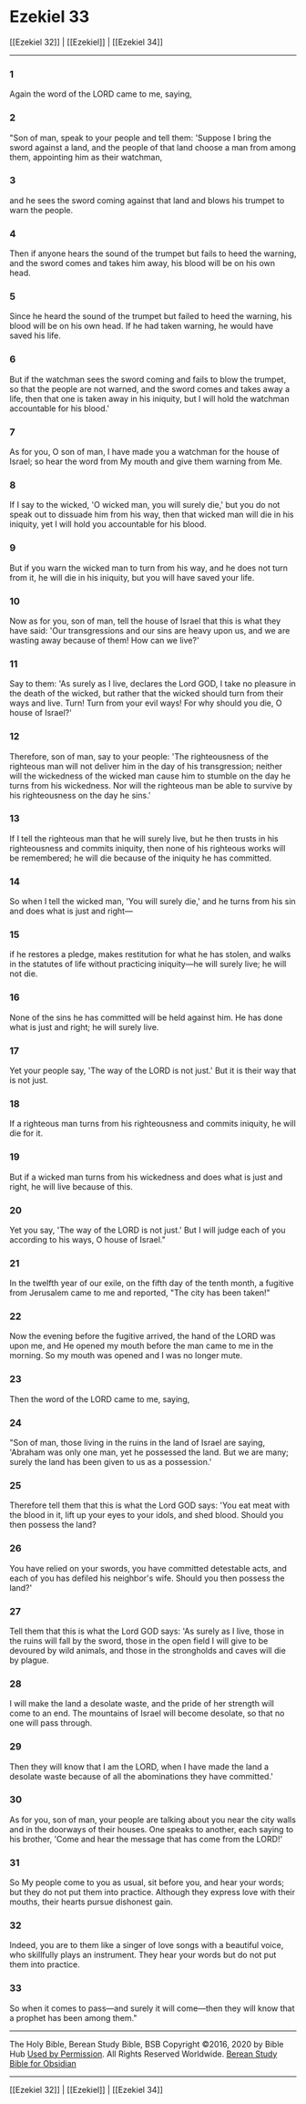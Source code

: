 # Ezekiel 33

[[Ezekiel 32]] | [[Ezekiel]] | [[Ezekiel 34]]

---

### 1
Again the word of the LORD came to me, saying,

### 2
"Son of man, speak to your people and tell them: 'Suppose I bring the sword against a land, and the people of that land choose a man from among them, appointing him as their watchman,

### 3
and he sees the sword coming against that land and blows his trumpet to warn the people.

### 4
Then if anyone hears the sound of the trumpet but fails to heed the warning, and the sword comes and takes him away, his blood will be on his own head.

### 5
Since he heard the sound of the trumpet but failed to heed the warning, his blood will be on his own head. If he had taken warning, he would have saved his life.

### 6
But if the watchman sees the sword coming and fails to blow the trumpet, so that the people are not warned, and the sword comes and takes away a life, then that one is taken away in his iniquity, but I will hold the watchman accountable for his blood.'

### 7
As for you, O son of man, I have made you a watchman for the house of Israel; so hear the word from My mouth and give them warning from Me.

### 8
If I say to the wicked, 'O wicked man, you will surely die,' but you do not speak out to dissuade him from his way, then that wicked man will die in his iniquity, yet I will hold you accountable for his blood.

### 9
But if you warn the wicked man to turn from his way, and he does not turn from it, he will die in his iniquity, but you will have saved your life.

### 10
Now as for you, son of man, tell the house of Israel that this is what they have said: 'Our transgressions and our sins are heavy upon us, and we are wasting away because of them! How can we live?'

### 11
Say to them: 'As surely as I live, declares the Lord GOD, I take no pleasure in the death of the wicked, but rather that the wicked should turn from their ways and live. Turn! Turn from your evil ways! For why should you die, O house of Israel?'

### 12
Therefore, son of man, say to your people: 'The righteousness of the righteous man will not deliver him in the day of his transgression; neither will the wickedness of the wicked man cause him to stumble on the day he turns from his wickedness. Nor will the righteous man be able to survive by his righteousness on the day he sins.'

### 13
If I tell the righteous man that he will surely live, but he then trusts in his righteousness and commits iniquity, then none of his righteous works will be remembered; he will die because of the iniquity he has committed.

### 14
So when I tell the wicked man, 'You will surely die,' and he turns from his sin and does what is just and right—

### 15
if he restores a pledge, makes restitution for what he has stolen, and walks in the statutes of life without practicing iniquity—he will surely live; he will not die.

### 16
None of the sins he has committed will be held against him. He has done what is just and right; he will surely live.

### 17
Yet your people say, 'The way of the LORD is not just.' But it is their way that is not just.

### 18
If a righteous man turns from his righteousness and commits iniquity, he will die for it.

### 19
But if a wicked man turns from his wickedness and does what is just and right, he will live because of this.

### 20
Yet you say, 'The way of the LORD is not just.' But I will judge each of you according to his ways, O house of Israel."

### 21
In the twelfth year of our exile, on the fifth day of the tenth month, a fugitive from Jerusalem came to me and reported, "The city has been taken!"

### 22
Now the evening before the fugitive arrived, the hand of the LORD was upon me, and He opened my mouth before the man came to me in the morning. So my mouth was opened and I was no longer mute.

### 23
Then the word of the LORD came to me, saying,

### 24
"Son of man, those living in the ruins in the land of Israel are saying, 'Abraham was only one man, yet he possessed the land. But we are many; surely the land has been given to us as a possession.'

### 25
Therefore tell them that this is what the Lord GOD says: 'You eat meat with the blood in it, lift up your eyes to your idols, and shed blood. Should you then possess the land?

### 26
You have relied on your swords, you have committed detestable acts, and each of you has defiled his neighbor's wife. Should you then possess the land?'

### 27
Tell them that this is what the Lord GOD says: 'As surely as I live, those in the ruins will fall by the sword, those in the open field I will give to be devoured by wild animals, and those in the strongholds and caves will die by plague.

### 28
I will make the land a desolate waste, and the pride of her strength will come to an end. The mountains of Israel will become desolate, so that no one will pass through.

### 29
Then they will know that I am the LORD, when I have made the land a desolate waste because of all the abominations they have committed.'

### 30
As for you, son of man, your people are talking about you near the city walls and in the doorways of their houses. One speaks to another, each saying to his brother, 'Come and hear the message that has come from the LORD!'

### 31
So My people come to you as usual, sit before you, and hear your words; but they do not put them into practice. Although they express love with their mouths, their hearts pursue dishonest gain.

### 32
Indeed, you are to them like a singer of love songs with a beautiful voice, who skillfully plays an instrument. They hear your words but do not put them into practice.

### 33
So when it comes to pass—and surely it will come—then they will know that a prophet has been among them."

---

The Holy Bible, Berean Study Bible, BSB
Copyright ©2016, 2020 by Bible Hub
[Used by Permission](https://berean.bible/terms.htm). All Rights Reserved Worldwide.
[Berean Study Bible for Obsidian](https://github.com/gapmiss/berean-study-bible-for-obsidian)

---

[[Ezekiel 32]] | [[Ezekiel]] | [[Ezekiel 34]]

